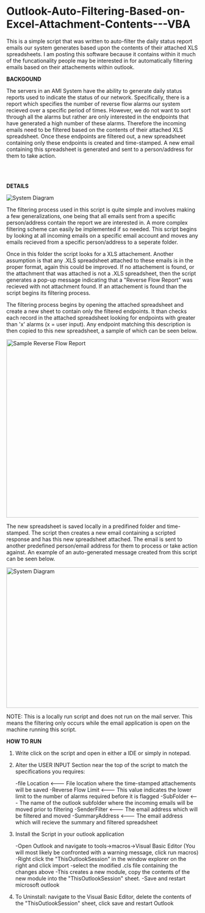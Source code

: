 # Outlook-Auto-Filtering-Based-on-Excel-Attachment-Contents---VBA


This is a simple script that was written to auto-filter the daily status report emails our system generates based upon the contents of their attached XLS spreadsheets. I am posting this software because it contains within it much of the funcationality people may be interested in for automatically filtering emails based on their attachements within outlook.

<b>BACKGOUND</b>

The servers in an AMI System have the ability to generate daily status reports used to indicate the status of our network. Specifically, there is a report which specifies the number of reverse flow alarms our system recieved over a specific period of times. However, we do not want to sort through all the alarms but rather are only interested in the endpoints that have generated a high number of these alarms. Therefore the incoming emails need to be filtered based on the contents of their attached XLS spreadsheet. Once these endpoints are filtered out, a new spreadsheet containing only these endpoints is created and time-stamped. A new email containing this spreadsheet is generated and sent to a person/address for them to take action.

</br>
</br>

<b>DETAILS</b>

![System Diagram](https://cloud.githubusercontent.com/assets/11066939/9765953/aa3ead60-56e4-11e5-909d-294635adc9e6.JPG )

The filtering process used in this script is quite simple and involves making a few generalizations, one being that all emails sent from a specific person/address contain the report we are interested in. A more complex filtering scheme can easily be implemented if so needed. This script begins by looking at all incoming emails on a specific email account and moves any emails recieved from a specific person/address to a seperate folder.

Once in this folder the script looks for a XLS attachement. Another assumption is that any .XLS spreadsheet attached to these emails is in the proper format, again this could be improved. If no attachement is found, or the attachment that was attached is not a .XLS spreadsheet, then the script generates a pop-up message indicating that a "Reverse Flow Report" was recieved with not attachment found. If an attachement is found than the script begins its filtering process.

The filtering process begins by opening the attached spreadsheet and create a new sheet to contain only the filtered endpoints. It than checks each record in the attached spreadsheet looking for endpoints with greater than 'x' alarms (x = user input). Any endpoint matching this description is then copied to this new spreadsheet, a sample of which can be seen below.

<img src="https://cloud.githubusercontent.com/assets/11066939/9763511/f089ebf2-56d7-11e5-921e-f9234db2105e.JPG" alt="Sample Reverse Flow Report" width="526" height="467">

The new spreadsheet is saved locally in a predifined folder and time-stamped. The script then creates a new email containing a scripted response and has this new spreadsheet attached. The email is sent to another predefined person/email address for them to process or take action against. An example of an auto-generated message created from this script can be seen below.

<img src="https://cloud.githubusercontent.com/assets/11066939/9764766/cb6b889c-56de-11e5-977a-3f56dce97016.JPG" alt="System Diagram" width="567" height="368">


NOTE: This is a locally run script and does not run on the mail server. This means the filtering only occurs while the email application is open on the machine running this script.

<b>HOW TO RUN</b>

1) Write click on the script and open in either a IDE or simply in notepad.

2) Alter the USER INPUT Section near the top of the script to match the specifications you requires:

     -file Location       <--- File location where the time-stamped attachements will be saved
     -Reverse Flow Limit  <--- This value indicates the lower limit to the number of alarms required before it is flagged
     -SubFolder           <--- The name of the outlook subfolder where the incoming emails will be moved prior to filtering
     -SenderFilter        <--- The email address which will be filtered and moved
     -SummaryAddress      <--- The email address which will recieve the summary and filtered spreadsheet
3) Install the Script in your outlook application

    -Open Outlook and navigate to tools->macros->Visual Basic Editor (You will most likely be confronted with a warning message, click run macros)
    -Right click the "ThisOutlookSession" in the window explorer on the right and click import
    -select the modified .cls file containing the changes above
    -This creates a new module, copy the contents of the new module into the "ThisOutlookSession" sheet.
    -Save and restart microsoft outlook
    
4) To Uninstall: navigate to the Visual Basic Editor, delete the contents of the "ThisOutlookSession" sheet, click save and restart Outlook
